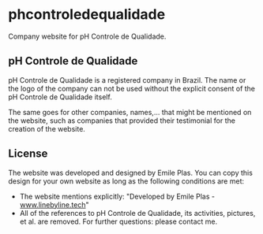 # phcontroledequalidade

Company website for pH Controle de Qualidade.

## pH Controle de Qualidade

pH Controle de Qualidade is a registered company in Brazil. The name or the logo of the company can not be used without the explicit consent of the pH Controle de Qualidade itself.

The same goes for other companies, names,... that might be mentioned on the website, such as companies that provided their testimonial for the creation of the website.

## License

The website was developed and designed by Emile Plas. You can copy this design for your own website as long as the following conditions are met:
- The website mentions explicitly: "Developed by Emile Plas - www.linebyline.tech"
- All of the references to pH Controle de Qualidade, its activities, pictures, et al. are removed.
For further questions: please contact me.
